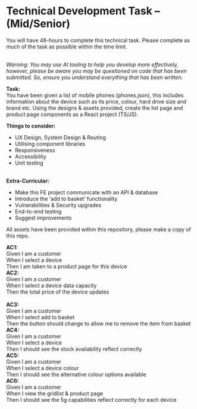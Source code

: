 <h1>Technical Development Task – (Mid/Senior)</h1>
You will have 48-hours to complete this technical task. Please complete as much of the task as possible within the time limit. <br><br>

<em>Warning: You may use AI tooling to help you develop more effectively, however, please be aware you may be questioned on code that has been submitted. So, ensure you understand everything that has been written.</em><br>

<strong>Task:</strong><br>
You have been given a list of mobile phones (phones.json), this includes information about the device such as its price, colour, hard drive size and brand etc. Using the designs & assets provided, create the list page and product page components as a React project (TS/JS).<br> 

<strong>Things to consider:</strong><br>
-	UX Design, System Design & Routing<br>
-	Utilising component libraries<br>
-	Responsiveness<br>
-	Accessibility<br>
-	Unit testing<br><br>

<strong>Extra-Curricular:</strong><br>
-	Make this FE project communicate with an API & database<br>
-	Introduce the ‘add to basket’ functionality<br>
-	Vulnerabilities & Security upgrades<br>
-	End-to-end testing<br>
-	Suggest improvements<br>

All assets have been provided within this repository, please make a copy of this repo.

<strong>AC1:</strong><br>
Given I am a customer<br>
When I select a device<br>
Then I am taken to a product page for this device<br>
<strong>AC2:</strong> <br>
Given I am a customer<br>
When I select a device data capacity<br>
Then the total price of the device updates<br><br>
<strong>AC3:</strong> <br>
Given I am a customer<br>
When I select add to basket<br>
Then the button should change to allow me to remove the item from basket<br>
<strong>AC4:</strong> <br>
Given I am a customer<br>
When I select a device<br>
Then I should see the stock availability reflect correctly<br>
<strong>AC5:</strong> <br>
Given I am a customer<br>
When I select a device colour<br>
Then I should see the alternative colour options available<br>
<strong>AC6:</strong> <br>
Given I am a customer<br>
When I view the gridlist & product page<br>
Then I should see the 5g capabilities reflect correctly for each device<br>
